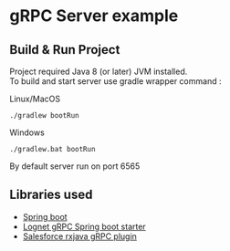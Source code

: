 # gRPC Server example

## Build & Run Project

Project required Java 8 (or later) JVM installed.  
To build and start server use gradle wrapper command : 

Linux/MacOS
```SH
./gradlew bootRun
```

Windows
```SH
./gradlew.bat bootRun
```

By default server run on port 6565


## Libraries used

* [Spring boot](https://spring.io/projects/spring-boot)
* [Lognet gRPC Spring boot starter](https://github.com/LogNet/grpc-spring-boot-starter)
* [Salesforce rxjava gRPC plugin ](https://github.com/salesforce/reactive-grpc/tree/master/rx-java)

